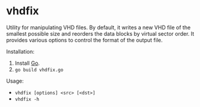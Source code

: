 vhdfix
======

Utility for manipulating VHD files. By default, it writes a new VHD file of the
smallest possible size and reorders the data blocks by virtual sector order. It
provides various options to control the format of the output file.

Installation:

1. Install [Go](https://golang.org/dl/).
2. `go build vhdfix.go`

Usage:

* `vhdfix [options] <src> [<dst>]`
* `vhdfix -h`
